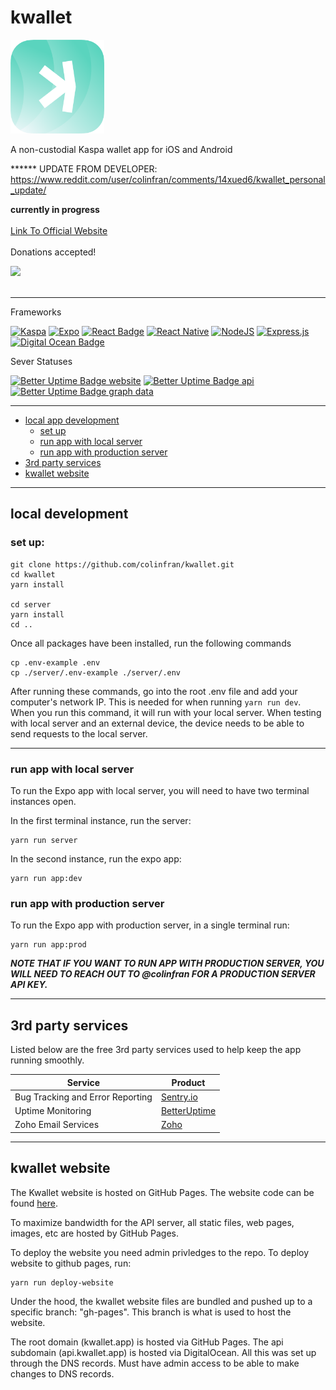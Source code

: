 
# kwallet
<a href="https://kwallet.app/?utm_source=github&utm_medium=github-readme" target="_blank">
  <img src="https://github.com/colinfran/kwallet/raw/main/assets/images/kwallet-icon-logo.png" style="height:150px" />
</a>

A non-custodial Kaspa wallet app for iOS and Android

****** UPDATE FROM DEVELOPER: https://www.reddit.com/user/colinfran/comments/14xued6/kwallet_personal_update/ 


**currently in progress**
<br/><br/>
[Link To Official Website](https://kwallet.app/?utm_source=github&utm_medium=github-readme)
<br/><br/>
Donations accepted!


<a href="https://kwallet.app/?utm_source=github&utm_medium=github-readme&donate=1" target="_blank">
  <img width="75px;" src="https://i.imgur.com/PoILazo.png">
</a><br/>
<br/>

---
Frameworks

[![Kaspa](https://img.shields.io/badge/KASPA-0AC18E?style=for-the-badge&logo=kaspa%20Cash&logoColor=white)](https://github.com/kaspanet/rusty-kaspa)
[![Expo](https://img.shields.io/badge/expo-1C1E24?style=for-the-badge&logo=expo&logoColor=#D04A37)](https://expo.dev/)
[![React Badge](https://img.shields.io/badge/React-20232A?style=for-the-badge&logo=react&logoColor=61DAFB)](https://react.dev/)
[![React Native](https://img.shields.io/badge/react_native-%2320232a.svg?style=for-the-badge&logo=react&logoColor=%2361DAFB)](https://reactnative.dev/)
[![NodeJS](https://img.shields.io/badge/node.js-6DA55F?style=for-the-badge&logo=node.js&logoColor=white)](https://nodejs.org/)
[![Express.js](https://img.shields.io/badge/express.js-%23404d59.svg?style=for-the-badge&logo=express&logoColor=%2361DAFB)](https://expressjs.com/)
[![Digital Ocean Badge](https://img.shields.io/badge/Digital_Ocean-0080FF?style=for-the-badge&logo=DigitalOcean&logoColor=white)](https://www.digitalocean.com/?refcode=999b77d579b6&utm_campaign=Referral_Invite)

Sever Statuses

[![Better Uptime Badge website](https://img.shields.io/endpoint?style=for-the-badge&url=https%3A%2F%2Fkwallet-uptime.vercel.app%2F1147570%3Flabel%3Dwebsite%26down_message%3Doffline%26up_message%3Donline)](https://status.kwallet.app)
[![Better Uptime Badge api](https://img.shields.io/endpoint?style=for-the-badge&url=https%3A%2F%2Fkwallet-uptime.vercel.app%2F1147795%3Flabel%3Dapi%26down_message%3Doffline%26up_message%3Donline)](https://status.kwallet.app)
[![Better Uptime Badge graph data](https://img.shields.io/endpoint?style=for-the-badge&url=https%3A%2F%2Fkwallet-uptime.vercel.app%2F1147796%3Flabel%3Dgraphdata%26down_message%3Doffline%26up_message%3Donline)](https://status.kwallet.app)

---

 - [local app development](https://github.com/colinfran/kwallet#local-development)
	 - [set up](https://github.com/colinfran/kwallet#set-up)
	 - [run app with local server](https://github.com/colinfran/kwallet#run-app-with-local-server)
	 - [run app with production server](https://github.com/colinfran/kwallet#run-app-with-production-server)
 -  [3rd party services](https://github.com/colinfran/kwallet#3rd-party-services)
 - [kwallet website](https://github.com/colinfran/kwallet#kwallet-website)

---

## local development

### set up:
```
git clone https://github.com/colinfran/kwallet.git
cd kwallet
yarn install

cd server
yarn install
cd ..
```

Once all packages have been installed, run the following commands
```
cp .env-example .env
cp ./server/.env-example ./server/.env
```

After running these commands, go into the root .env file and add your computer's network IP. This is needed for when running `yarn run dev`. When you run this command, it will run with your local server. When testing with local server and an external device, the device needs to be able to send requests to the local server.

---

### run app with local server
To run the Expo app with local server, you will need to have two terminal instances open. 

In the first terminal instance, run the server:
```
yarn run server
```
In the second instance, run the expo app:
```
yarn run app:dev
```

### run app with production server
To run the Expo app with production server, in a single terminal run:
```
yarn run app:prod
```
***NOTE THAT IF YOU WANT TO RUN APP WITH PRODUCTION SERVER, YOU WILL NEED TO REACH OUT TO @colinfran FOR A PRODUCTION SERVER API KEY.***

---

## 3rd party services

Listed below are the free 3rd party services used to help keep the app running smoothly.

|               Service            |                   Product                 |
|----------------------------------|-------------------------------------------|
| Bug Tracking and Error Reporting | [Sentry.io](https://sentry.io/)           |
|         Uptime Monitoring        | [BetterUptime](https://betteruptime.com/) |
|        Zoho Email Services       | [Zoho](https://www.zoho.com/mail/)        |


---

## kwallet website

The Kwallet website is hosted on GitHub Pages. The website code can be found [here](https://github.com/colinfran/kwallet/tree/main/custom-apps/kwallet-website/).

To maximize bandwidth for the API server, all static files, web pages, images, etc are hosted by GitHub Pages.

To deploy the website you need admin privledges to the repo.
To deploy website to github pages, run:
```
yarn run deploy-website
```

Under the hood, the kwallet website files are bundled and pushed up to a specific branch: "gh-pages". This branch is what is used to host the website.

The root domain (kwallet.app) is hosted via GitHub Pages. The api subdomain (api.kwallet.app) is hosted via DigitalOcean.
All this was set up through the DNS records. Must have admin access to be able to make changes to DNS records.
